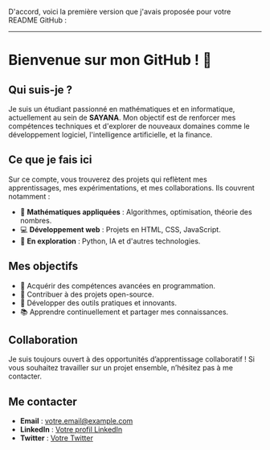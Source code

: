 D'accord, voici la première version que j'avais proposée pour votre README GitHub :

---

# Bienvenue sur mon GitHub ! 👋

## Qui suis-je ?  
Je suis un étudiant passionné en mathématiques et en informatique, actuellement au sein de **SAYANA**. Mon objectif est de renforcer mes compétences techniques et d'explorer de nouveaux domaines comme le développement logiciel, l'intelligence artificielle, et la finance.

## Ce que je fais ici  
Sur ce compte, vous trouverez des projets qui reflètent mes apprentissages, mes expérimentations, et mes collaborations. Ils couvrent notamment :  
- 🔢 **Mathématiques appliquées** : Algorithmes, optimisation, théorie des nombres.  
- 💻 **Développement web** : Projets en HTML, CSS, JavaScript.   
- 🚀 **En exploration** : Python, IA et d'autres technologies.

## Mes objectifs  
- 🚀 Acquérir des compétences avancées en programmation.  
- 🤝 Contribuer à des projets open-source.  
- 🎯 Développer des outils pratiques et innovants.  
- 📚 Apprendre continuellement et partager mes connaissances.  

## Collaboration  
Je suis toujours ouvert à des opportunités d’apprentissage collaboratif ! Si vous souhaitez travailler sur un projet ensemble, n’hésitez pas à me contacter.  

## Me contacter  
- **Email** : [votre.email@example.com](mailto:votre.email@example.com)  
- **LinkedIn** : [Votre profil LinkedIn](https://linkedin.com/in/votreprofil)  
- **Twitter** : [Votre Twitter](https://twitter.com/votretwitter)
